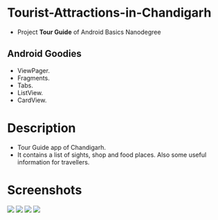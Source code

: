 # Tourist-Attractions-in-Chandigarh

- Project **Tour Guide** of Android Basics Nanodegree

## Android Goodies
- ViewPager. 
- Fragments.
- Tabs.
- ListView.
- CardView.

# Description
- Tour Guide app of Chandigarh.
- It contains a list of sights, shop and food places. Also some useful information for travellers.

# Screenshots
![](https://github.com/kartik-soni/Tourist-Attractions-in-Chandigarh-Udacity-Project-3/blob/master/app/Screenshot%201.PNG)
![](https://github.com/kartik-soni/Tourist-Attractions-in-Chandigarh-Udacity-Project-3/blob/master/app/Screenshot%202.PNG)
![](https://github.com/kartik-soni/Tourist-Attractions-in-Chandigarh-Udacity-Project-3/blob/master/app/Screenshot%203.PNG)
![](https://github.com/kartik-soni/Tourist-Attractions-in-Chandigarh-Udacity-Project-3/blob/master/app/Screenshot%204.PNG)
